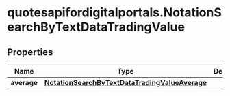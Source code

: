 # quotesapifordigitalportals.NotationSearchByTextDataTradingValue

## Properties

Name | Type | Description | Notes
------------ | ------------- | ------------- | -------------
**average** | [**NotationSearchByTextDataTradingValueAverage**](NotationSearchByTextDataTradingValueAverage.md) |  | [optional] 


